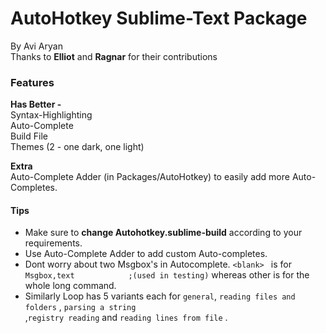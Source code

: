 AutoHotkey Sublime-Text Package
===============================
By Avi Aryan  
Thanks to **Elliot** and **Ragnar** for their contributions

### Features ###

**Has Better -**  
Syntax-Highlighting  
Auto-Complete  
Build File  
Themes (2 - one dark, one light)  

**Extra**  
Auto-Complete Adder (in Packages/AutoHotkey) to easily add more Auto-Completes.    

#### Tips ####
* Make sure to **change Autohotkey.sublime-build** according to your requirements.  
* Use Auto-Complete Adder to add custom Auto-completes.  
* Dont worry about two Msgbox's in Autocomplete. `<blank> ` is for  
`Msgbox,text 			;(used in testing)` whereas other is for the whole long command.
* Similarly Loop has 5 variants each for `general`, `reading files and folders` , `parsing a string`  
,`registry reading` and `reading lines from file` . 